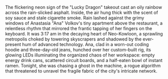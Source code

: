 The flickering neon sign of the "Lucky Dragon" takeout cast an oily rainbow across the rain-slicked asphalt. Inside, the air hung thick with the scent of soy sauce and stale cigarette smoke.  Rain lashed against the grimy windows of Anastasia "Ana" Volkov's tiny apartment above the restaurant, a relentless rhythm that mirrored the frantic tapping of her fingers on the keyboard.  It was 3:17 am in the decaying heart of Neo-Kowloon, a sprawling metropolis choked by towering skyscrapers and shadowed by the ever-present hum of advanced technology. Ana, clad in a worn-out coding hoodie and three-day-old jeans, hunched over her custom-built rig, its glowing LEDs illuminating the organized chaos of her workspace:  empty energy drink cans, scattered circuit boards, and a half-eaten bowl of instant ramen.  Tonight, she was chasing a ghost in the machine, a rogue algorithm that threatened to unravel the fragile fabric of the city's intricate network.
